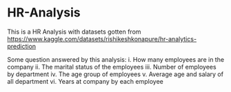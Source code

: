 # HR-Analysis
This is a HR Analysis with datasets gotten from https://www.kaggle.com/datasets/rishikeshkonapure/hr-analytics-prediction

Some question answered by this analysis:
i. How many employees are in the company
ii. The marital status of the employees
iii. Number of employees by department
iv. The age group of employees
v. Average age and salary of all department
vi. Years at company by each employee
